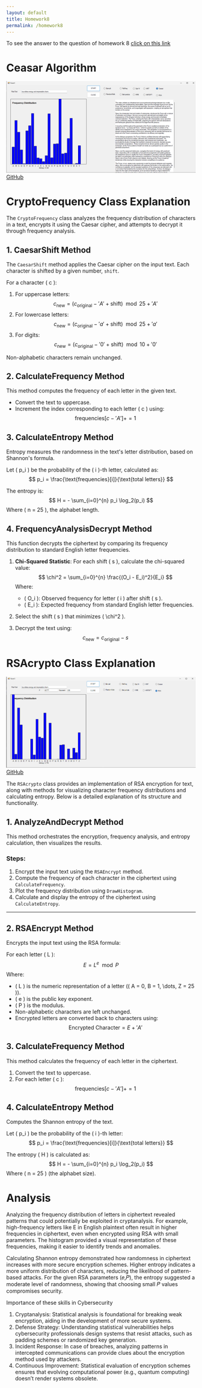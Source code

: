 ```yaml
---
layout: default
title: Homework8
permalink: /homework8
---
```

To see the answer to the question of homework 8 [click on this link](hw8Theory.md)
# Ceasar Algorithm

![hw](../assets/img/hw8.png)
[GitHub](https://github.com/Viiiiin/Statistics/blob/main/homework_2/homework_1/CryptoFrequency.cs)


# CryptoFrequency Class Explanation

The `CryptoFrequency` class analyzes the frequency distribution of characters in a text, encrypts it using the Caesar cipher, and attempts to decrypt it through frequency analysis.

## 1. **CaesarShift Method**
The `CaesarShift` method applies the Caesar cipher on the input text. Each character is shifted by a given number, `shift`.

For a character \( c \):
1. For uppercase letters:
   $$ c_{\text{new}} = \left( c_{\text{original}} - 'A' + \text{shift} \right) \mod 25 + 'A' $$
2. For lowercase letters:
   $$ c_{\text{new}} = \left( c_{\text{original}} - 'a' + \text{shift} \right) \mod 25 + 'a' $$
3. For digits:
   $$ c_{\text{new}} = \left( c_{\text{original}} - '0' + \text{shift} \right) \mod 10 + '0' $$

Non-alphabetic characters remain unchanged.


## 2. **CalculateFrequency Method**
This method computes the frequency of each letter in the given text.

- Convert the text to uppercase.
- Increment the index corresponding to each letter \( c \) using:
  $$ \text{frequencies}[c - 'A'] += 1 $$



## 3. **CalculateEntropy Method**
Entropy measures the randomness in the text's letter distribution, based on Shannon's formula.


Let \( p_i \) be the probability of the \( i \)-th letter, calculated as:
$$ p_i = \frac{\text{frequencies}[i]}{\text{total letters}} $$

The entropy is:
$$ H = - \sum_{i=0}^{n} p_i \log_2(p_i) $$
Where \( n = 25 \), the alphabet length.

## 4. **FrequencyAnalysisDecrypt Method**
This function decrypts the ciphertext by comparing its frequency distribution to standard English letter frequencies.

1. **Chi-Squared Statistic**:
   For each shift \( s \), calculate the chi-squared value:
   $$ \chi^2 = \sum_{i=0}^{n} \frac{(O_i - E_i)^2}{E_i} $$
   Where:
   - \( O_i \): Observed frequency for letter \( i \) after shift \( s \).
   - \( E_i \): Expected frequency from standard English letter frequencies.

2. Select the shift \( s \) that minimizes \( \chi^2 \).

3. Decrypt the text using:
   $$ c_{\text{new}} = c_{\text{original}} - s $$


# RSAcrypto Class Explanation

![hw](../assets/img/hw8opt.png)
[GitHub](https://github.com/Viiiiin/Statistics/blob/main/homework_2/homework_1/RSAcrypto.cs)

The `RSAcrypto` class provides an implementation of RSA encryption for text, along with methods for visualizing character frequency distributions and calculating entropy. Below is a detailed explanation of its structure and functionality.


## 1. **AnalyzeAndDecrypt Method**
This method orchestrates the encryption, frequency analysis, and entropy calculation, then visualizes the results.

### Steps:
1. Encrypt the input text using the `RSAEncrypt` method.
2. Compute the frequency of each character in the ciphertext using `CalculateFrequency`.
3. Plot the frequency distribution using `DrawHistogram`.
4. Calculate and display the entropy of the ciphertext using `CalculateEntropy`.

---

## 2. **RSAEncrypt Method**
Encrypts the input text using the RSA formula:

For each letter \( L \):
$$ E = L^e \mod P $$
Where:
- \( L \) is the numeric representation of a letter (\( A = 0, B = 1, \dots, Z = 25 \)).
- \( e \) is the public key exponent.
- \( P \) is the modulus.
- Non-alphabetic characters are left unchanged.
- Encrypted letters are converted back to characters using:
  $$ \text{Encrypted Character} = E + 'A' $$


## 3. **CalculateFrequency Method**
This method calculates the frequency of each letter in the ciphertext.

1. Convert the text to uppercase.
2. For each letter \( c \):
   $$ \text{frequencies}[c - 'A'] += 1 $$


## 4. **CalculateEntropy Method**
Computes the Shannon entropy of the text.

Let \( p_i \) be the probability of the \( i \)-th letter:
$$ p_i = \frac{\text{frequencies}[i]}{\text{total letters}} $$

The entropy \( H \) is calculated as:
$$ H = - \sum_{i=0}^{n} p_i \log_2(p_i) $$
Where \( n = 25 \) (the alphabet size).


# Analysis

Analyzing the frequency distribution of letters in ciphertext revealed patterns that could potentially be exploited in cryptanalysis. For example, high-frequency letters like E in English plaintext often result in higher frequencies in ciphertext, even when encrypted using RSA with small parameters.
The histogram provided a visual representation of these frequencies, making it easier to identify trends and anomalies.

Calculating Shannon entropy demonstrated how randomness in ciphertext increases with more secure encryption schemes. Higher entropy indicates a more uniform distribution of characters, reducing the likelihood of pattern-based attacks.
For the given RSA parameters (𝑒,𝑃), the entropy suggested a moderate level of randomness, showing that choosing small 𝑃 values compromises security.

Importance of these skills in Cybersecurity
1. Cryptanalysis: Statistical analysis is foundational for breaking weak encryption, aiding in the development of more secure systems.
2. Defense Strategy: Understanding statistical vulnerabilities helps cybersecurity professionals design systems that resist attacks, such as padding schemes or randomized key generation.
3. Incident Response: In case of breaches, analyzing patterns in intercepted communications can provide clues about the encryption method used by attackers.
4. Continuous Improvement: Statistical evaluation of encryption schemes ensures that evolving computational power (e.g., quantum computing) doesn’t render systems obsolete.

